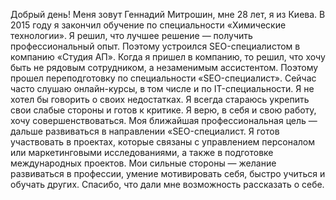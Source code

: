 Добрый день! 
Меня зовут Геннадий Митрошин, мне 28 лет, я из Киева.
В 2015 году я закончил обучение по специальности «Химические технологии». Я решил, что лучшее решение — получить профессиональный опыт.
Поэтому устроился SEO-специалистом в компанию «Студия АП».
Когда я пришел в компанию, то решил, что хочу быть не рядовым сотрудником, а незаменимым ассистентом. Поэтому прошел переподготовку по специальности «SEO-специалист». Сейчас часто слушаю онлайн-курсы, в том числе и по IT-специальности.
Я не хотел бы говорить о своих недостатках. Я всегда стараюсь укрепить свои слабые стороны и готов к критике. Я верю, в себя и свою работу,  хочу совершенствоваться.
Моя ближайшая профессиональная цель — дальше развиваться в направлении «SEO-специалист. Я готов участвовать в проектах, которые связаны с управлением персоналом или маркетинговыми исследованиями, а также в подготовке международных проектов.
Мои сильные стороны — желание развиваться в профессии, умение мотивировать себя, быстро учиться и обучать других.
Спасибо, что дали мне возможность рассказать о себе.
